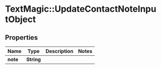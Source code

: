 # TextMagic::UpdateContactNoteInputObject

## Properties
Name | Type | Description | Notes
------------ | ------------- | ------------- | -------------
**note** | **String** |  | 


